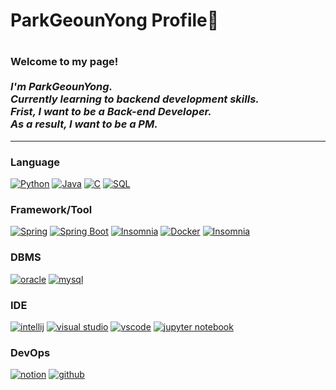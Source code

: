 <h1> ParkGeounYong Profile🌱<h1>
  
  
<h3>
    <b>Welcome to my page!</b><br><br>
    <i>
        I'm ParkGeounYong.<br>
        Currently learning to backend development skills.<br>
        Frist, I want to be a Back-end Developer.<br>
        As a result, I want to be a PM.
    </i>
</h3>
  
----------------------------------------------------------------------
### Language
[![Python](https://img.shields.io/badge/python-black?style=for-the-badge&logo=python)](https://www.python.org/)
[![Java](https://img.shields.io/badge/java-black?style=for-the-badge&logo=openjdk)](https://www.java.com/ko/)
[![C](https://img.shields.io/badge/c-black?style=for-the-badge&logo=c)](https://en.cppreference.com/w/c)
[![SQL](https://img.shields.io/badge/sql-black?style=for-the-badge&logo=sql)](https://aws.amazon.com/ko/what-is/sql/)

### Framework/Tool
[![Spring](https://img.shields.io/badge/Spring-black?style=for-the-badge&logo=Spring)](https://spring.io/)
[![Spring Boot](https://img.shields.io/badge/SpringBoot-black?style=for-the-badge&logo=SpringBoot)](https://start.spring.io/)
[![Insomnia](https://img.shields.io/badge/Insomnia-black?style=for-the-badge&logo=Insomnia)](https://insomnia.rest/)
[![Docker](https://img.shields.io/badge/Docker-black?style=for-the-badge&logo=Docker)](https://www.docker.com/)
[![Insomnia](https://img.shields.io/badge/insomnia-black?style=for-the-badge&logo=insomnia)](https://insomnia.rest/)
  
### DBMS
[![oracle](https://img.shields.io/badge/oracle-black?style=for-the-badge&logo=oracle)](https://www.oracle.com/kr/database/)
[![mysql](https://img.shields.io/badge/mysql-black?style=for-the-badge&logo=mysql)](https://www.mysql.com/)
  
### IDE
[![intellij](https://img.shields.io/badge/intellij-black?style=for-the-badge&logo=IntelliJ)](https://www.jetbrains.com/ko-kr/idea/)
[![visual studio](https://img.shields.io/badge/VisualStudio-black?style=for-the-badge&logo=visual-studio)](https://code.visualstudio.com/)
[![vscode](https://img.shields.io/badge/VSCode-black?style=for-the-badge&logo=visual-studio-code)](https://code.visualstudio.com/)
[![jupyter notebook](https://img.shields.io/badge/Jupyter_Notebook-black?style=for-the-badge&logo=jupyter)](https://www.docker.com/)

  
### DevOps
[![notion](https://img.shields.io/badge/notion-black?style=for-the-badge&logo=notion)](https://www.notion.so/ko-kr/product?utm_source=google&utm_campaign=10805039169&utm_medium=104440699817&utm_content=455555244419&utm_term=%EB%85%B8%EC%85%98&targetid=kwd-827502875973&gclid=CjwKCAjw67ajBhAVEiwA2g_jEAhbAW04NueVdToBMCd_L3F0mst9jY6FUFeSR_pp45FGDGCPv0nI7RoCPsUQAvD_BwE)
[![github](https://img.shields.io/badge/github-black?style=for-the-badge&logo=github)](https://github.com/parkgeounyong)
